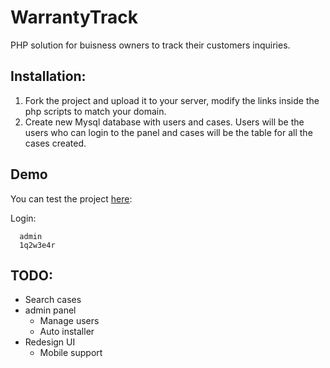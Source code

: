 # WarrantyTrack

PHP solution for buisness owners to track their customers inquiries.



## Installation:

1. Fork the project and upload it to your server, modify the links inside the php scripts to match your domain.
2. Create new Mysql database with users and cases.
Users will be the users who can login to the panel and cases will be the table for all the cases created.


## Demo

You  can test the project [here](http://api.noamsapir.me/Experiments/WarrantyTrack/):

Login:
```
  admin
  1q2w3e4r
```

## TODO:
- Search cases
- admin panel
  - Manage users
  -  Auto installer
- Redesign UI
  - Mobile support

